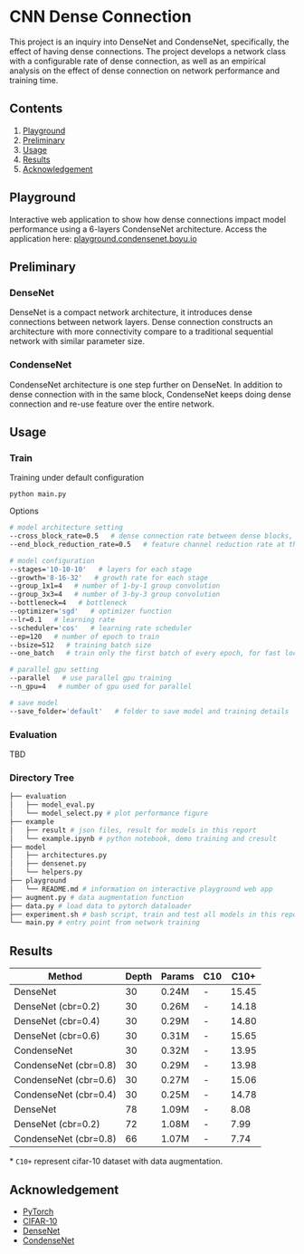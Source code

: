 
# CNN Dense Connection
This project is an inquiry into DenseNet and CondenseNet, specifically, the effect of having dense connections. The project develops a network class with a configurable rate of dense connection, as well as an empirical analysis on the effect of dense connection on network performance and training time.


## Contents

1. [Playground](#playground)
2. [Preliminary](#preliminary)
3. [Usage](#usage)
4. [Results](#results)
5. [Acknowledgement](#acknowledgement)


## Playground

Interactive web application to show how dense connections impact model performance using a 6-layers CondenseNet architecture. Access the application here: [playground.condensenet.boyu.io](http://playground.condensenet.boyu.io/)


## Preliminary

### DenseNet
DenseNet is a compact network architecture, it introduces dense connections between network layers. Dense connection constructs an architecture with more connectivity compare to a traditional sequential network with similar parameter size.

### CondenseNet
CondenseNet architecture is one step further on DenseNet. In addition to dense connection with in the same block, CondenseNet keeps doing dense connection and re-use feature over the entire network.


## Usage

### Train
Training under default configuration
```
python main.py
```

Options
```BASH
# model architecture setting
--cross_block_rate=0.5   # dense connection rate between dense blocks, use 0 for original DenseNet and 1 for CondenseNet
--end_block_reduction_rate=0.5   # feature channel reduction rate at the end of each dense block

# model configuration
--stages='10-10-10'   # layers for each stage
--growth='8-16-32'   # growth rate for each stage
--group_1x1=4   # number of 1-by-1 group convolution
--group_3x3=4   # number of 3-by-3 group convolution
--bottleneck=4   # bottleneck
--optimizer='sgd'   # optimizer function
--lr=0.1   # learning rate
--scheduler='cos'   # learning rate scheduler
--ep=120   # number of epoch to train
--bsize=512   # training batch size
--one_batch   # train only the first batch of every epoch, for fast local code testing

# parallel gpu setting
--parallel   # use parallel gpu training
--n_gpu=4   # number of gpu used for parallel

# save model
--save_folder='default'   # folder to save model and training details
```

### Evaluation
TBD

### Directory Tree
```bash
├── evaluation
│   ├── model_eval.py
│   └── model_select.py # plot performance figure
├── example
│   ├── result # json files, result for models in this report
│   └── example.ipynb # python notebook, demo training and cresult
├── model
│   ├── architectures.py
│   ├── densenet.py
│   └── helpers.py
├── playground
│   └── README.md # information on interactive playground web app
├── augment.py # data augmentation function
├── data.py # load data to pytorch dataloader
├── experiment.sh # bash script, train and test all models in this report
└── main.py # entry point from network training
```


## Results

| Method                | Depth | Params | C10 | C10+  |
|-----------------------|-------|--------|-----|-------|
| DenseNet              | 30    | 0.24M  | -   | 15.45 |
| DenseNet (cbr=0.2)    | 30    | 0.26M  | -   | 14.18 |
| DenseNet (cbr=0.4)    | 30    | 0.29M  | -   | 14.80 |
| DenseNet (cbr=0.6)    | 30    | 0.31M  | -   | 15.65 |
| CondenseNet           | 30    | 0.32M  | -   | 13.95 |
| CondenseNet (cbr=0.8) | 30    | 0.29M  | -   | 13.98 |
| CondenseNet (cbr=0.6) | 30    | 0.27M  | -   | 15.06 |
| CondenseNet (cbr=0.4) | 30    | 0.25M  | -   | 14.78 |
| DenseNet              | 78    | 1.09M  | -   | 8.08  |
| DenseNet (cbr=0.2)    | 72    | 1.08M  | -   | 7.99  |
| CondenseNet (cbr=0.8) | 66    | 1.07M  | -   | 7.74  |

\* `C10+` represent cifar-10 dataset with data augmentation.


## Acknowledgement

- [PyTorch](http://pytorch.org)
- [CIFAR-10](https://www.cs.toronto.edu/~kriz/cifar.html)
- [DenseNet](https://arxiv.org/abs/1608.06993)
- [CondenseNet](https://arxiv.org/abs/1711.09224)

